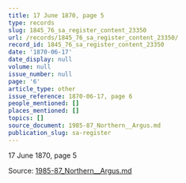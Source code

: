 ```yaml
---
title: 17 June 1870, page 5
type: records
slug: 1845_76_sa_register_content_23350
url: /records/1845_76_sa_register_content_23350/
record_id: 1845_76_sa_register_content_23350
date: '1870-06-17'
date_display: null
volume: null
issue_number: null
page: '6'
article_type: other
issue_reference: 1870-06-17, page 6
people_mentioned: []
places_mentioned: []
topics: []
source_document: 1985-87_Northern__Argus.md
publication_slug: sa-register
---
```


17 June 1870, page 5

Source: [1985-87_Northern__Argus.md](/downloads/markdown/1985-87_Northern__Argus.md)
